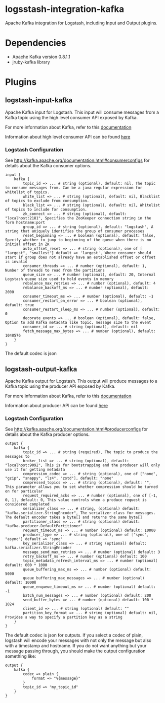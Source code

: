 # logsstash-integration-kafka

Apache Kafka integration for Logstash, including Input and Output plugins.

# Dependencies

* Apache Kafka version 0.8.1.1
* jruby-kafka library

# Plugins


## logstash-input-kafka

Apache Kafka input for Logstash. This input will consume messages from a Kafka topic using the high level consumer API exposed by Kafka. 

For more information about Kafka, refer to this [documentation](http://kafka.apache.org/documentation.html) 

Information about high level consumer API can be found [here](http://kafka.apache.org/documentation.html#highlevelconsumerapi)

### Logstash Configuration

See http://kafka.apache.org/documentation.html#consumerconfigs for details about the Kafka consumer options.

    input {
        kafka {
            topic_id => ... # string (optional), default: nil, The topic to consume messages from. Can be a java regular expression for whitelist of topics.
            white_list => ... # string (optional), default: nil, Blacklist of topics to exclude from consumption.
            black_list => ... # string (optional), default: nil, Whitelist of topics to include for consumption.
            zk_connect => ... # string (optional), default: "localhost:2181", Specifies the ZooKeeper connection string in the form hostname:port
            group_id => ... # string (optional), default: "logstash", A string that uniquely identifies the group of consumer processes
            reset_beginning => ... # boolean (optional), default: false, Specify whether to jump to beginning of the queue when there is no initial offset in ZK
            auto_offset_reset => ... # string (optional), one of [ "largest", "smallest"] default => 'largest', Where consumer should start if group does not already have an established offset or offset is invalid
            consumer_threads => ... # number (optional), default: 1, Number of threads to read from the partitions
            queue_size => ... # number (optional), default: 20, Internal Logstash queue size used to hold events in memory 
            rebalance_max_retries => ... # number (optional), default: 4
            rebalance_backoff_ms => ... # number (optional), default:  2000
            consumer_timeout_ms => ... # number (optional), default: -1
            consumer_restart_on_error => ... # boolean (optional), default: true
            consumer_restart_sleep_ms => ... # number (optional), default: 0
            decorate_events => ... # boolean (optional), default: false, Option to add Kafka metadata like topic, message size to the event
            consumer_id => ... # string (optional), default: nil
            fetch_message_max_bytes => ... # number (optional), default: 1048576
        }
    }

The default codec is json

## logstash-output-kafka

Apache Kafka output for Logstash. This output will produce messages to a Kafka topic using the producer API exposed by Kafka. 

For more information about Kafka, refer to this [documentation](http://kafka.apache.org/documentation.html) 

Information about producer API can be found [here](http://kafka.apache.org/documentation.html#apidesign)

### Logstash Configuration

See http://kafka.apache.org/documentation.html#producerconfigs for details about the Kafka producer options.

    output {
        kafka {
            topic_id => ... # string (required), The topic to produce the messages to
            broker_list => ... # string (optional), default: "localhost:9092", This is for bootstrapping and the producer will only use it for getting metadata
            compression_codec => ... # string (optional), one of ["none", "gzip", "snappy", "lz4", "zstd"], default: "none"
            compressed_topics => ... # string (optional), default: "", This parameter allows you to set whether compression should be turned on for particular
            request_required_acks => ... # number (optional), one of [-1, 0, 1], default: 0, This value controls when a produce request is considered completed
            serializer_class => ... # string, (optional) default: "kafka.serializer.StringEncoder", The serializer class for messages. The default encoder takes a byte[] and returns the same byte[]
            partitioner_class => ... # string (optional) default: "kafka.producer.DefaultPartitioner"
            request_timeout_ms => ... # number (optional) default: 10000
            producer_type => ... # string (optional), one of ["sync", "async"] default => 'sync'
            key_serializer_class => ... # string (optional) default: kafka.serializer.StringEncoder
            message_send_max_retries => ... # number (optional) default: 3
            retry_backoff_ms => ... # number (optional) default: 100
            topic_metadata_refresh_interval_ms => ... # number (optional) default: 600 * 1000
            queue_buffering_max_ms => ... # number (optional) default: 5000
            queue_buffering_max_messages => ... # number (optional) default: 10000
            queue_enqueue_timeout_ms => ... # number (optional) default: -1
            batch_num_messages => ... # number (optional) default: 200
            send_buffer_bytes => ... # number (optional) default: 100 * 1024
            client_id => ... # string (optional) default: ""
            partition_key_format => ... # string (optional) default: nil, Provides a way to specify a partition key as a string
        }
    }

The default codec is json for outputs.  If you select a codec of plain, logstash will encode your messages with not only the message
but also with a timestamp and hostname.  If you do not want anything but your message passing through, you should make
the output configuration something like:

    output {
        kafka {
            codec => plain {
                format => "%{message}"
            }
            topic_id => "my_topic_id"
        }
    }
